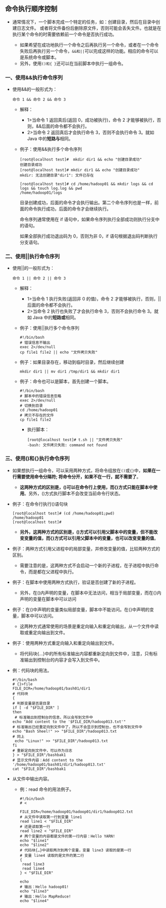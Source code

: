 ## 命令执行顺序控制

* 通常情况下，一个脚本完成一个特定的任务，如：创建目录，然后在目录中创建日志文件。
或者将文件备份后删除原文件，否则可能会丢失文件。也就是在执行某个命令的时需要依赖前一个命令是否执行成功。

   * 如果希望在成功地执行一个命令之后再执行另一个命令，或者在一个命令失败后再执行另一个命令，` &&和|| `可以完成这样的功能。相应的命令可以是系统命令或脚本。
   * 另外，使用` ()和{ } `还可以在当前脚本中执行一组命令。

### 一、使用&&执行命令序列
* 使用&&的一般形式为：

      命令 1 && 命令 2 && 命令 3
   
   * 解释：
     * 1>当命令 1 返回真后(返回 0，成功被执行)，命令 2 才能够被执行，否则，&&后面的命令都不会执行。
     * 2>当命令 2 返回真后才会执行命令 3，否则不会执行命令 3。就如 Java 中的**短路与**相同。

   * 例子：使用&&执行多个命令序列
   
         [root@localhost test]#  mkdir dir1 && echo "创建目录成功"
         创建目录成功
         [root@localhost test]# mkdir dir1 && echo "创建目录成功"
         mkdir: 无法创建目录"dir1": 文件已存在

         [root@localhost test]# cd /home/hadoop01 && mkdir logs && cd logs && touch log.log && pwd
         /home/hadoop01/logs

        目录创建成功，后面的命令才会执行输出。第二个命令序列也是一样，前面的命令执行成功，后面的命令才会继续执行。

        命令序列通常使用在 if 语句中，如果命令序列执行全部成功则执行分支中的语句。

        如果全部执行成功退出码为 0，否则为非 0，if 语句根据退出码判断执行分支语句。


### 二、使用||执行命令序列
* 使用||的一般形式为：

      命令 1 || 命令 2 || 命令 3
  * 解释：
      * 1>当命令 1 执行失败(返回非 0 的值)，命令 2 才能够被执行，否则，||后面的命令都不会执行。
      * 2>当命令 2 执行也失败了才会执行命令 3，否则不会执行命令 3。就如 Java 中的**短路或**相同。

  * 例子：使用||执行多个命令序列
  
        #!/bin/bash
        # 错误信息不输出
        exec 2>/dev/null
        cp file1 file2 || echo "文件拷贝失败"

  * 例子：如果目录存在，移动到临时目录，然后继续创建
  
        mkdir dir1 || mv dir1 /tmp/dir1 && mkdir dir1

  * 例子：命令也可以是脚本，首先创建一个脚本。
  
        #!/bin/bash
        # 脚本中的错误信息忽略
        exec 2>/dev/null
        # 切换到目录
        cd /home/hadoop01
        # 拷贝不存在的文件
        cp file1 file2

      * 执行脚本：
      
            [root@localhost test]# t.sh || "文件拷贝失败"
            -bash: 文件拷贝失败: command not found
            
### 三、使用()和{}执行命令序列

* 如果想执行一组命令，可以采用两种方式，将命令组放在` () `或` {} `中，**如果在一行需要使用命令分隔符;
将命令分开，如果不在一行，就不需要了**。

   * **这两种方式的区别是，()可以在命令行上使用，而{}方式只能在脚本中使用**。另外，()方式执行脚本不会改变当前命令行状态。

* 例子：在命令行执行()语句块

      [root@localhost test]# (cd /home/hadoop01;pwd)
      /home/hadoop01
      [root@localhost test]#

    * **另外，这两种方式的区别是，()方式可以引用父脚本中的变量，但不能改变变量的值，而{}方式可以引用父脚本中的变量，也可以改变变量的值**。

* 例子：两种方式引用父进程中的局部变量，并修改变量的值，比较两种方式的区别。
    * 需要注意的是，这两种方式不会启动一个新的子进程，在子进程中执行命令，而是都在父进程中执行。
    
* 例子：在脚本中使用两种方式执行，验证是否创建了新的子进程。
    * 另外，在()内声明的变量，在脚本中无法访问，相当于局部变量，而在{}内声明的变量在脚本中可以访问

* 例子：在()中声明的变量类似局部变量，脚本中不能访问。在{}中声明的变量，脚本中可以访问。
    * 这两种方式通常使用的场景是重定向输入和重定向输出，从一个文件中读取或重定向输出到文件。
    
* 例子：使用两种方式重定向输入和重定向输出到文件。
    * 将代码块{…}中的所有标准输出内容都重新定向到文件中，注意，只有标准输出到控制台的内容才会写入到文件中。
    
* 例：代码块的用法。

      #!/bin/bash
      # {}>file
      FILE_DIR=/home/hadoop01/bash01/dir1
      # 代码块
      {
      # 判断变量是否是目录
      if [ -d "$FILE_DIR" ]
      then
       # 标准输出到控制台的信息，所以会写到文件中
      echo "Add content to the '$FILE_DIR/hadoop013.txt'"
      # 标准输出已经重定向到文件中了，所以不会显示到控制台，也不会写到文件中
      echo "Bash Sheel!" >> "$FILE_DIR"/hadoop013.txt
      # 同上
       echo "Linux!" >> "$FILE_DIR"/hadoop013.txt
      fi
      # 重新定向到文件中，可以作为日志
      } > "$FILE_DIR"/bashbak1
      # 显示文件内容：Add content to the '/home/hadoop01/bash01/dir1/hadoop013.txt'
      cat "$FILE_DIR"/bashbak1
      
* 从文件中输出内容。
    * 例：read 命令的用法例子。
    
          #!/bin/bash
          # <
          
          FILE_DIR=/home/hadoop01/hadoop01/dir1/hadoop012.txt
          # 从文件中读取第一行到变量 line1
          read line1 < "$FILE_DIR"
          # 还是读取第一行
          read line2 < "$FILE_DIR"
          # 两个变量的内容都是文件的第一行内容：Hello YARN!
          echo "$line1"
          echo "$line2"
          # 代码块{…}中读取两次到两个变量，变量 line3 读取的是第一行
          # 变量 line4 读取的是文件的第二行
          {
           read line3
           read line4
          } < "$FILE_DIR"
          
          echo
          # 输出：Hello hadoop01!
          echo "$line3"
          # 输出：Hello MapReduce!
          echo "$line4"
